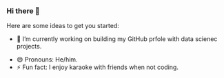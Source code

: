 ### Hi there 👋

<!--
**KristofferHessDS/KristofferHessDS** is a ✨ _special_ ✨ repository because its `README.md` (this file) appears on your GitHub profile.
-->


Here are some ideas to get you started:

- 🔭 I’m currently working on building my GitHub prfole with data scienec projects.
<!-- - 🌱 I’m currently learning ... -->
<!-- - 👯 I’m looking to collaborate on ... -->
<!-- - 🤔 I’m looking for help with ... -->
<!-- - 💬 Ask me about ... -->
<!-- - 📫 How to reach me: ... -->
- 😄 Pronouns: He/him.
- ⚡ Fun fact: I enjoy karaoke with friends when not coding.
